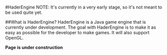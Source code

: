 #HaderEngine
NOTE: It's currently in a very early stage, so it's not meant to be used quite yet.

##What is HaderEngine?
HaderEngine is a Java game engine that is currently under development. The goal with HaderEngine is to make it as easy as possible for the developer to make games. It will also support OpenGL.

**Page is under construction**